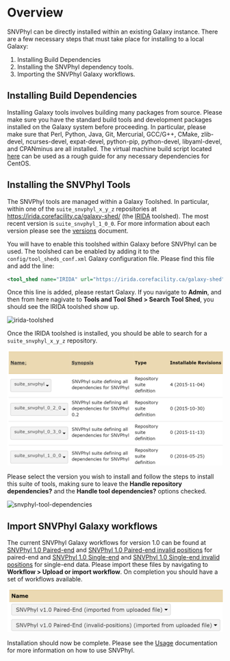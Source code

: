# Overview

SNVPhyl can be directly installed within an existing Galaxy instance.  There are a few necessary steps that must take place for installing to a local Galaxy:

1. Installing Build Dependencies
2. Installing the SNVPhyl dependency tools.
3. Importing the SNVPhyl Galaxy workflows.

## Installing Build Dependencies

Installing Galaxy tools involves building many packages from source.  Please make sure you have the standard build tools and development packages installed on the Galaxy system before proceeding.  In particular, please make sure that Perl, Python, Java, Git, Mercurial, GCC/G++, CMake, zlib-devel, ncurses-devel, expat-devel, python-pip, python-devel, libyaml-devel, and CPANminus are all installed.  The virtual machine build script located [here](https://irida.corefacility.ca/analysis-pipelines/snvphyl-galaxy/blob/289184005dc50f60762d1af867e2fec497b57166/packer/scripts/galaxy.sh#L22) can be used as a rough guide for any necessary dependencies for CentOS.

## Installing the SNVPhyl Tools

The SNVPhyl tools are managed within a Galaxy Toolshed.  In particular, within one of the `suite_snvphyl_x_y_z` repositories at <https://irida.corefacility.ca/galaxy-shed/> (the [IRIDA][] toolshed).  The most recent version is `suite_snvphyl_1_0_0`.  For more information about each version please see the [versions][] document.

You will have to enable this toolshed within Galaxy before SNVPhyl can be used.  The toolshed can be enabled by adding it to the `config/tool_sheds_conf.xml` Galaxy configuration file.  Please find this file and add the line:

```xml
<tool_shed name="IRIDA" url="https://irida.corefacility.ca/galaxy-shed"/>
```

Once this line is added, please restart Galaxy.  If you navigate to **Admin**, and then from here nagivate to **Tools and Tool Shed > Search Tool Shed**, you should see the IRIDA toolshed show up.

![irida-toolshed][]

Once the IRIDA toolshed is installed, you should be able to search for a `suite_snvphyl_x_y_z` repository.

![suite-snvphyl-repository][]

Please select the version you wish to install and follow the steps to install this suite of tools, making sure to leave the **Handle repository dependencies?** and the **Handle tool dependencies?** options checked.

![snvphyl-tool-dependencies][]

## Import SNVPhyl Galaxy workflows

The current SNVPhyl Galaxy workflows for version 1.0 can be found at [SNVPhyl 1.0 Paired-end][] and [SNVPhyl 1.0 Paired-end invalid positions][] for paired-end and [SNVPhyl 1.0 Single-end][] and [SNVPhyl 1.0 Single-end invalid positions][] for single-end data.  Please import these files by navigating to **Workflow > Upload or import workflow**.  On completion you should have a set of workflows available.

![snvphyl-import-workflows][]

Installation should now be complete.  Please see the [Usage][] documentation for more information on how to use SNVPhyl.

[IRIDA]: http://irida.ca
[irida-toolshed]: images/irida-toolshed.png
[suite-snvphyl-repository]: images/suite-snvphyl-repository.png
[snvphyl-tool-dependencies]: images/snvphyl-tool-dependencies.png
[Usage]: ../user/usage.md
[snvphyl-import-workflows]: images/snvphyl-import-workflows.png
[SNVPhyl 1.0 Paired-end]: ../workflows/SNVPhyl/1.0/snvphyl-workflow-1.0-invalid-positions.ga
[SNVPhyl 1.0 Paired-end invalid positions]: ../workflows/SNVPhyl/1.0/snvphyl-workflow-1.0-invalid-positions.ga
[SNVPhyl 1.0 Single-end]: ../workflows/SNVPhyl/1.0/snvphyl-workflow-1.0-single-end.ga
[SNVPhyl 1.0 Single-end invalid positions]: ../workflows/SNVPhyl/1.0/snvphyl-workflow-1.0-single-end-invalid-positions.ga
[versions]: versions.md
